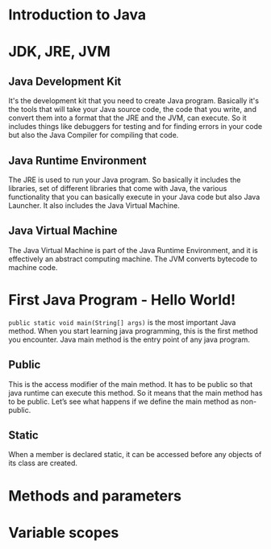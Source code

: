 # Introduction to Java

# JDK, JRE, JVM

## Java Development Kit

It's the development kit that you need to create Java program. Basically it's the tools that will take your Java source
code, the code that you write, and convert them into a format that the JRE and the JVM, can execute. So it includes
things like debuggers for testing and for finding errors in your code but also the Java Compiler for compiling that
code.

## Java Runtime Environment

The JRE is used to run your Java program. So basically it includes the libraries, set of different libraries that come
with Java, the various functionality that you can basically execute in your Java code but also Java Launcher. It also
includes the Java Virtual Machine.

## Java Virtual Machine

The Java Virtual Machine is part of the Java Runtime Environment, and it is effectively an abstract computing machine.
The JVM converts bytecode to machine code.

# First Java Program - Hello World!

`public static void main(String[] args)` is the most important Java method. When you start learning java programming,
this is the first method you encounter. Java main method is the entry point of any java program.

## Public

This is the access modifier of the main method. It has to be public so that java runtime can execute this method. So it
means that the main method has to be public. Let’s see what happens if we define the main method as non-public.

## Static

When a member is declared static, it can be accessed before any objects of its class are created.

# Methods and parameters

# Variable scopes
